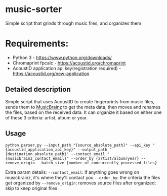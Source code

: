 # music-sorter
Simple script that grinds through music files, and organizes them

# Requirements:
- Python 3 - https://www.python.org/downloads/
- Chromaprint fpcalc - https://acoustid.org/chromaprint
- AcoustID application api key(registration required) - https://acoustid.org/new-application

## Detailed description
Simple script that uses AcoustID to create fingerprints from music files, sends them to [MusicBrainz](https://musicbrainz.org/) to get the meta data, then moves and renames the files, based on the received data.
It can organize it based on either one of these 3 criteria: artist, album or year.

## Usage
`python parser.py --input_path "{source_absolute_path}" --api_key "{acoustid_application_api_key}" --output_path "{destination_absolute_path}" --contact_email "{musicbrainz_contact_email}" --order_by {artist/album/year} --remove_origin --batch_size {number_of_concurrently_processed_files}`

Extra param details:
`--contact_email`: if anything goes wrong on musicbrainz, it's where they'll contact you
`--order_by`: the criteria the files get organized by
`--remove_origin`: removes source files after organized; skip to keep original files
